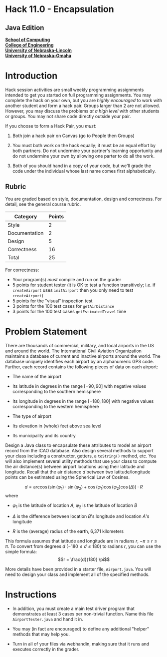 # Hack 11.0 - Encapsulation
## Java Edition
**[School of Computing](https://computing.unl.edu/)**  
**[College of Engineering](https://engineering.unl.edu/)**  
**[University of Nebraska-Lincoln](https://unl.edu)**  
**[University of Nebraska-Omaha](https://http://unomaha.edu/)**  

# Introduction

Hack session activities are small weekly programming assignments
intended to get you started on full programming assignments. You may
complete the hack on your own, but you are *highly encouraged* to work
with another student and form a hack pair. Groups larger than 2 are not
allowed. However, you may discuss the problems *at a high level* with
other students or groups. You may not share code directly outside your
pair.

If you choose to form a Hack Pair, you *must*:

1.  Both join a hack pair on Canvas (go to People then Groups)

2.  You must both work on the hack equally; it must be an equal effort
    by both partners. Do not undermine your partner's learning
    opportunity and do not undermine your own by allowing one parter to
    do all the work.

3.  Both of you should hand in a copy of your code, but we'll grade the
    code under the individual whose last name comes first alphabetically.

## Rubric

You are graded based on style, documentation, design and correctness.
For detail, see the general course rubric.

| Category      | Points |
|---------------|--------|
| Style         | 2      |
| Documentation | 2      |
| Design        | 5      |
| Correctness   | 16     |
| Total         | 25     |

For correctness:
 - Your program(s) *must* compile and run on the grader
 - 5 points for student tester (it is OK to test a function
   transitively; i.e. if `createAirport` uses `initAirport`
   then you only need to test `createAirport`)
 - 5 points for the "visual" inspection test
 - 3 points for the 100 test cases for `getAirDistance`
 - 3 points for the 100 test cases `getEstimatedTravel` time

# Problem Statement

There are thousands of commercial, military, and local airports in the
US and around the world. The International Civil Aviation Organization
maintains a database of current and inactive airports around the world.
The database uniquely identifies each airport by an alphanumeric GPS
code. Further, each record contains the following pieces of data on each
airport:

-   The name of the airport

-   Its latitude in degrees in the range $[-90, 90]$ with negative
    values corresponding to the southern hemisphere

-   Its longitude in degrees in the range $[-180, 180]$ with negative
    values corresponding to the western hemisphere

-   The type of airport

-   Its elevation in (whole) feet above sea level

-   Its municipality and its country

Design a Java class to encapsulate these attributes to model an airport
record from the ICAO database. Also design several methods to support
your class including a constructor, getters, a `toString()`
method, etc. You will also implement several utility methods that use
your class to compute the air distance(s) between airport locations
using their latitude and longitude. Recall that the air distance $d$
between two latitude/longitude points can be estimated using the
Spherical Law of Cosines.

$$d = \arccos{(\sin(\varphi_1) \cdot \sin(\varphi_2) + \cos(\varphi_1) \cos(\varphi_2) \cos(\Delta) )} \cdot R$$
where

-   $\varphi_1$ is the latitude of location $A$, $\varphi_2$ is the
    latitude of location $B$

-   $\Delta$ is the difference between location $B$'s longitude and
    location $A$'s longitude

-   $R$ is the (average) radius of the earth, 6,371 kilometers

This formula assumes that latitude and longitude are in radians $r$,
$-\pi \leq r \leq \pi$. To convert from degrees $d$
($-180 \leq d \leq 180$) to radians $r$, you can use the simple formula:
$$r = \frac{d}{180} \pi$$

More details have been provided in a starter file,
`Airport.java`. You will need to design your class and implement
all of the specified methods.

# Instructions

-   In addition, you must create a main test driver program that
    demonstrates at least 3 cases per non-trivial function. Name this
    file `AirportTester.java` and hand it in.

-   You may (in fact are encouraged) to define any additional "helper"
    methods that may help you.

-   Turn in all of your files via webhandin, making sure that it runs
    and executes correctly in the grader.
